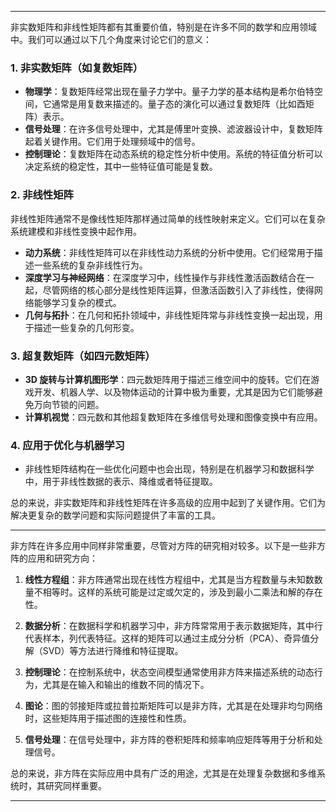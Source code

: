 
---

非实数矩阵和非线性矩阵都有其重要价值，特别是在许多不同的数学和应用领域中。我们可以通过以下几个角度来讨论它们的意义：

### 1. **非实数矩阵（如复数矩阵）**
   - **物理学**：复数矩阵经常出现在量子力学中。量子力学的基本结构是希尔伯特空间，它通常是用复数来描述的。量子态的演化可以通过复数矩阵（比如酉矩阵）表示。
   - **信号处理**：在许多信号处理中，尤其是傅里叶变换、滤波器设计中，复数矩阵起着关键作用。它们用于处理频域中的信号。
   - **控制理论**：复数矩阵在动态系统的稳定性分析中使用。系统的特征值分析可以决定系统的稳定性，其中一些特征值可能是复数。

### 2. **非线性矩阵**
   非线性矩阵通常不是像线性矩阵那样通过简单的线性映射来定义。它们可以在复杂系统建模和非线性变换中起作用。

   - **动力系统**：非线性矩阵可以在非线性动力系统的分析中使用。它们经常用于描述一些系统的复杂非线性行为。
   - **深度学习与神经网络**：在深度学习中，线性操作与非线性激活函数结合在一起，尽管网络的核心部分是线性矩阵运算，但激活函数引入了非线性，使得网络能够学习复杂的模式。
   - **几何与拓扑**：在几何和拓扑领域中，非线性矩阵常与非线性变换一起出现，用于描述一些复杂的几何形变。

### 3. **超复数矩阵（如四元数矩阵）**
   - **3D 旋转与计算机图形学**：四元数矩阵用于描述三维空间中的旋转。它们在游戏开发、机器人学、以及物体运动的计算中极为重要，尤其是因为它们能够避免万向节锁的问题。
   - **计算机视觉**：四元数和其他超复数矩阵在多维信号处理和图像变换中有应用。

### 4. **应用于优化与机器学习**
   - 非线性矩阵结构在一些优化问题中也会出现，特别是在机器学习和数据科学中，用于非线性数据的表示、降维或者特征提取。

总的来说，非实数矩阵和非线性矩阵在许多高级的应用中起到了关键作用。它们为解决更复杂的数学问题和实际问题提供了丰富的工具。

---

非方阵在许多应用中同样非常重要，尽管对方阵的研究相对较多。以下是一些非方阵的应用和研究方向：

1. **线性方程组**：非方阵通常出现在线性方程组中，尤其是当方程数量与未知数数量不相等时。这样的系统可能是过定或欠定的，涉及到最小二乘法和解的存在性。

2. **数据分析**：在数据科学和机器学习中，非方阵常常用于表示数据矩阵，其中行代表样本，列代表特征。这样的矩阵可以通过主成分分析（PCA）、奇异值分解（SVD）等方法进行降维和特征提取。

3. **控制理论**：在控制系统中，状态空间模型通常使用非方阵来描述系统的动态行为，尤其是在输入和输出的维数不同的情况下。

4. **图论**：图的邻接矩阵或拉普拉斯矩阵可以是非方阵，尤其是在处理非均匀网络时，这些矩阵用于描述图的连接性和性质。

5. **信号处理**：在信号处理中，非方阵的卷积矩阵和频率响应矩阵等用于分析和处理信号。

总的来说，非方阵在实际应用中具有广泛的用途，尤其是在处理复杂数据和多维系统时，其研究同样重要。

---


